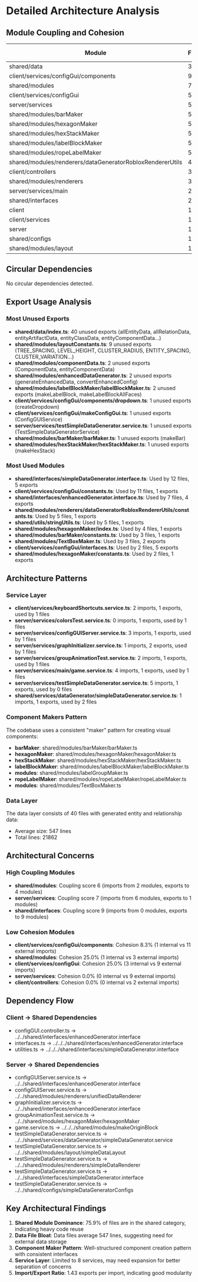 # Detailed Architecture Analysis

## Module Coupling and Cohesion

| Module | Files | Cohesion | Coupling | Internal Imports | External Imports |
|--------|-------|----------|----------|------------------|------------------|
| shared/data | 39 | 100.0% | 0 | 38 | 0 |
| client/services/configGui/components | 9 | 8.3% | 2 | 1 | 11 |
| shared/modules | 7 | 25.0% | 6 | 1 | 3 |
| client/services/configGui | 5 | 25.0% | 4 | 3 | 9 |
| server/services | 5 | 0.0% | 7 | 0 | 9 |
| shared/modules/barMaker | 5 | 71.4% | 3 | 5 | 2 |
| shared/modules/hexagonMaker | 5 | 66.7% | 5 | 4 | 2 |
| shared/modules/hexStackMaker | 5 | 66.7% | 2 | 4 | 2 |
| shared/modules/labelBlockMaker | 5 | 71.4% | 3 | 5 | 2 |
| shared/modules/ropeLabelMaker | 5 | 80.0% | 2 | 4 | 1 |
| shared/modules/renderers/dataGeneratorRobloxRendererUtils | 4 | 33.3% | 4 | 3 | 6 |
| client/controllers | 3 | 0.0% | 3 | 0 | 2 |
| shared/modules/renderers | 3 | 0.0% | 5 | 0 | 14 |
| server/services/main | 2 | 16.7% | 3 | 1 | 5 |
| shared/interfaces | 2 | 0.0% | 9 | 0 | 0 |
| client | 1 | 0.0% | 2 | 0 | 4 |
| client/services | 1 | 0.0% | 1 | 0 | 0 |
| server | 1 | 0.0% | 1 | 0 | 1 |
| shared/configs | 1 | 0.0% | 2 | 0 | 1 |
| shared/modules/layout | 1 | 0.0% | 2 | 0 | 1 |

## Circular Dependencies

No circular dependencies detected.

## Export Usage Analysis

### Most Unused Exports
- **shared/data/index.ts**: 40 unused exports (allEntityData, allRelationData, entityArtifactData, entityClassData, entityComponentData...)
- **shared/modules/layoutConstants.ts**: 9 unused exports (TREE_SPACING, LEVEL_HEIGHT, CLUSTER_RADIUS, ENTITY_SPACING, CLUSTER_VARIATION...)
- **shared/modules/componentData.ts**: 2 unused exports (ComponentData, entityComponentData)
- **shared/modules/enhancedDataGenerator.ts**: 2 unused exports (generateEnhancedData, convertEnhancedConfig)
- **shared/modules/labelBlockMaker/labelBlockMaker.ts**: 2 unused exports (makeLabelBlock, makeLabelBlockAllFaces)
- **client/services/configGui/components/dropdown.ts**: 1 unused exports (createDropdown)
- **client/services/configGui/makeConfigGui.ts**: 1 unused exports (ConfigGUIService)
- **server/services/testSimpleDataGenerator.service.ts**: 1 unused exports (TestSimpleDataGeneratorService)
- **shared/modules/barMaker/barMaker.ts**: 1 unused exports (makeBar)
- **shared/modules/hexStackMaker/hexStackMaker.ts**: 1 unused exports (makeHexStack)

### Most Used Modules
- **shared/interfaces/simpleDataGenerator.interface.ts**: Used by 12 files, 5 exports
- **client/services/configGui/constants.ts**: Used by 11 files, 1 exports
- **shared/interfaces/enhancedGenerator.interface.ts**: Used by 7 files, 4 exports
- **shared/modules/renderers/dataGeneratorRobloxRendererUtils/constants.ts**: Used by 5 files, 1 exports
- **shared/utils/stringUtils.ts**: Used by 5 files, 1 exports
- **shared/modules/hexagonMaker/index.ts**: Used by 4 files, 1 exports
- **shared/modules/barMaker/constants.ts**: Used by 3 files, 1 exports
- **shared/modules/TextBoxMaker.ts**: Used by 3 files, 2 exports
- **client/services/configGui/interfaces.ts**: Used by 2 files, 5 exports
- **shared/modules/hexagonMaker/constants.ts**: Used by 2 files, 1 exports

## Architecture Patterns

### Service Layer
- **client/services/keyboardShortcuts.service.ts**: 2 imports, 1 exports, used by 1 files
- **server/services/colorsTest.service.ts**: 0 imports, 1 exports, used by 1 files
- **server/services/configGUIServer.service.ts**: 3 imports, 1 exports, used by 1 files
- **server/services/graphInitializer.service.ts**: 1 imports, 2 exports, used by 1 files
- **server/services/groupAnimationTest.service.ts**: 2 imports, 1 exports, used by 1 files
- **server/services/main/game.service.ts**: 4 imports, 1 exports, used by 1 files
- **server/services/testSimpleDataGenerator.service.ts**: 5 imports, 1 exports, used by 0 files
- **shared/services/dataGenerator/simpleDataGenerator.service.ts**: 1 imports, 1 exports, used by 2 files

### Component Makers Pattern
The codebase uses a consistent "maker" pattern for creating visual components:
- **barMaker**: shared/modules/barMaker/barMaker.ts
- **hexagonMaker**: shared/modules/hexagonMaker/hexagonMaker.ts
- **hexStackMaker**: shared/modules/hexStackMaker/hexStackMaker.ts
- **labelBlockMaker**: shared/modules/labelBlockMaker/labelBlockMaker.ts
- **modules**: shared/modules/labelGroupMaker.ts
- **ropeLabelMaker**: shared/modules/ropeLabelMaker/ropeLabelMaker.ts
- **modules**: shared/modules/TextBoxMaker.ts

### Data Layer
The data layer consists of 40 files with generated entity and relationship data:
- Average size: 547 lines
- Total lines: 21862

## Architectural Concerns

### High Coupling Modules
- **shared/modules**: Coupling score 6 (imports from 2 modules, exports to 4 modules)
- **server/services**: Coupling score 7 (imports from 6 modules, exports to 1 modules)
- **shared/interfaces**: Coupling score 9 (imports from 0 modules, exports to 9 modules)

### Low Cohesion Modules
- **client/services/configGui/components**: Cohesion 8.3% (1 internal vs 11 external imports)
- **shared/modules**: Cohesion 25.0% (1 internal vs 3 external imports)
- **client/services/configGui**: Cohesion 25.0% (3 internal vs 9 external imports)
- **server/services**: Cohesion 0.0% (0 internal vs 9 external imports)
- **client/controllers**: Cohesion 0.0% (0 internal vs 2 external imports)

## Dependency Flow

### Client → Shared Dependencies
- configGUI.controller.ts → ../../shared/interfaces/enhancedGenerator.interface
- interfaces.ts → ../../../shared/interfaces/enhancedGenerator.interface
- utilities.ts → ../../../shared/interfaces/simpleDataGenerator.interface

### Server → Shared Dependencies
- configGUIServer.service.ts → ../../shared/interfaces/enhancedGenerator.interface
- configGUIServer.service.ts → ../../shared/modules/renderers/unifiedDataRenderer
- graphInitializer.service.ts → ../../shared/interfaces/enhancedGenerator.interface
- groupAnimationTest.service.ts → ../../shared/modules/hexagonMaker/hexagonMaker
- game.service.ts → ../../../shared/modules/makeOriginBlock
- testSimpleDataGenerator.service.ts → ../../shared/services/dataGenerator/simpleDataGenerator.service
- testSimpleDataGenerator.service.ts → ../../shared/modules/layout/simpleDataLayout
- testSimpleDataGenerator.service.ts → ../../shared/modules/renderers/simpleDataRenderer
- testSimpleDataGenerator.service.ts → ../../shared/interfaces/simpleDataGenerator.interface
- testSimpleDataGenerator.service.ts → ../../shared/configs/simpleDataGeneratorConfigs

## Key Architectural Findings

1. **Shared Module Dominance**: 75.9% of files are in the shared category, indicating heavy code reuse
2. **Data File Bloat**: Data files average 547 lines, suggesting need for external data storage
3. **Component Maker Pattern**: Well-structured component creation pattern with consistent interfaces
4. **Service Layer**: Limited to 8 services, may need expansion for better separation of concerns
5. **Import/Export Ratio**: 1.43 exports per import, indicating good modularity
